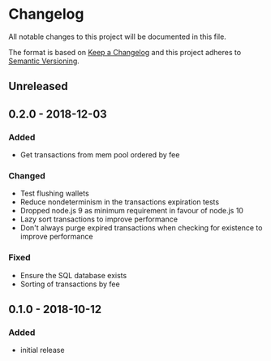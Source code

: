 # Changelog

All notable changes to this project will be documented in this file.

The format is based on [Keep a Changelog](http://keepachangelog.com/en/1.0.0/)
and this project adheres to [Semantic Versioning](http://semver.org/spec/v2.0.0.html).

## Unreleased

## 0.2.0 - 2018-12-03

### Added

- Get transactions from mem pool ordered by fee

### Changed

- Test flushing wallets
- Reduce nondeterminism in the transactions expiration tests
- Dropped node.js 9 as minimum requirement in favour of node.js 10
- Lazy sort transactions to improve performance
- Don't always purge expired transactions when checking for existence to improve performance

### Fixed

- Ensure the SQL database exists
- Sorting of transactions by fee

## 0.1.0 - 2018-10-12

### Added

- initial release
